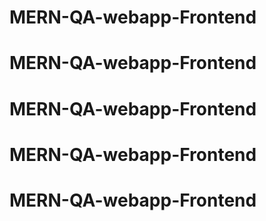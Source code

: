 # MERN-QA-webapp-Frontend
# MERN-QA-webapp-Frontend
# MERN-QA-webapp-Frontend
# MERN-QA-webapp-Frontend
# MERN-QA-webapp-Frontend
